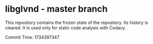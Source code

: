 # libglvnd - master branch

This repository contains the frozen state of the repository.
Its history is cleared. It is used only for static code
analysis with Codacy.

Commit Time: 1734397347